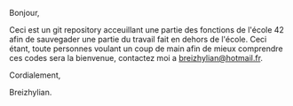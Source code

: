 Bonjour,

Ceci est un git repository acceuillant une partie des fonctions de l'école 42 afin de sauvegader une partie du travail fait en dehors de l'école. Ceci étant, toute personnes voulant un coup de main afin de mieux comprendre ces codes sera la bienvenue, contactez moi a breizhylian@hotmail.fr.

Cordialement,

Breizhylian.
